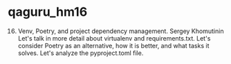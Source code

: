 # qaguru_hm16
16. Venv, Poetry, and project dependency management. Sergey Khomutinin
Let's talk in more detail about virtualenv and requirements.txt.
Let's consider Poetry as an alternative, how it is better, and what tasks it solves. 
Let's analyze the pyproject.toml file.